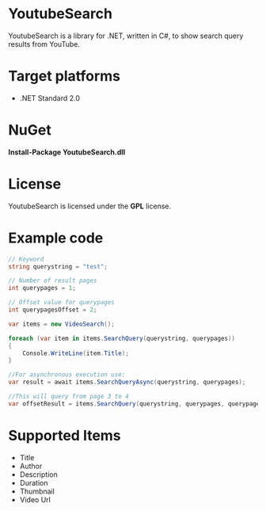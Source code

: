 # YoutubeSearch
YoutubeSearch is a library for .NET, written in C#, to show search query results from YouTube.

# Target platforms
- .NET Standard 2.0

# NuGet
**Install-Package YoutubeSearch.dll**

# License
YoutubeSearch is licensed under the **GPL** license.

# Example code
```c#
// Keyword
string querystring = "test";

// Number of result pages
int querypages = 1;

// Offset value for querypages
int querypagesOffset = 2;

var items = new VideoSearch();

foreach (var item in items.SearchQuery(querystring, querypages))
{
    Console.WriteLine(item.Title);
}

//For asynchronous execution use:
var result = await items.SearchQueryAsync(querystring, querypages);

//This will query from page 3 to 4
var offsetResult = items.SearchQuery(querystring, querypages, querypagesOffset);
```

# Supported Items

- Title
- Author
- Description
- Duration
- Thumbnail
- Video Url


